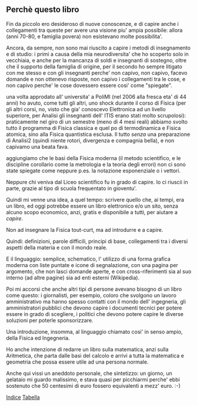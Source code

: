 ## Perchè questo libro


Fin da piccolo ero desideroso di nuove conoscenze, e di capire anche i collegamenti tra queste per avere una visione piu' ampia possibile: allora (anni 70-80, e famiglia povera) non esistevano molte possibilita'.

Ancora, da sempre, non sono mai riuscito a capire i metodi di insegnamento e di studio: i primi a causa della mia neurodiversita' che ho scoperto solo in vecchiaia, e anche per la mancanza di soldi e insegnanti di sostegno, oltre che il supporto della famiglia di origine, per il secondo ho sempre litigato con me stesso e con gli insegnanti perche' non capivo, non capivo, facevo domande e non ottenevo risposte, non capivo i collegamenti tra le cose, e non capivo perche' le cose dovessero essere cosi' come "spiegate".

una volta approdato all' universita' a PoliMI (nel 2006 alla fresca eta' di 44 anni) ho avuto, come tutti gli altri, uno shock durante il corso di Fisica (per gli altri corsi, no, visto che gia' conoscevo Elettronica ad un livello superiore, per Analisi gli insegnanti dell' ITIS erano stati molto scrupolosi): praticamente nel giro di un semestre (meno di 4 mesi reali) abbiamo svolto tutto il programma di Fisica classica e quel po di termodinamica e Fisica atomica, sino alla Fisica quantistica esclusa. Il tutto *senza* una preparazione di Analisi2 (quindi niente rotori, divergenza e compagnia bella), e non capivamo una beata fava.

aggiungiamo che le basi della Fisica moderna (il metodo scientifico, e le discipline corollario come la metrologia e la teoria degli errori) non ci sono state spiegate come neppure p.es. la notazione esponenziale o i vettori.

Neppure chi veniva dal Liceo scientifico fu in grado di capire. Io ci riuscii in parte, grazie al tipo di scuola frequentato in gioventu'.

Quindi mi venne una idea, a quel tempo: scrivere quello che, ai tempi, era un libro, ed oggi potrebbe essere un libro elettronico e/o un sito, senza alcuno scopo economico, anzi, gratis e disponibile a tutti, per aiutare a *capire*.

Non ad insegnare la Fisica tout-curt, ma ad introdurre e a capire.

Quindi: definizioni, parole difficili, principi di base, collegamenti tra i diversi aspetti della materia e con il mondo reale.

E il linguaggio: semplice, schematico, l' utilizzo di una forma grafica moderna con liste puntate e icone di segnalazione, con una pagina per argomento, che non lasci domande aperte, e con cross-riferimenti sia al suo interno (ad altre pagine) sia ad enti esterni (Wikipedia).

Poi mi accorsi che anche altri tipi di persone avevano bisogno di un libro come questo:
i giornalisti, per esempio, coloro che svolgono un lavoro amministrativo ma hanno spesso contatti con il mondo dell' ingegneria, gli amministratori pubblici che devono capire i documenti tecnici per potere essere in grado di scegliere, i politici che devono potere capire le diverse soluzioni per poterle sponsorizzare.

Una introduzione, insomma, al linguaggio chiamato cosi' in senso ampio, della Fisica ed Ingegneria.

Ho anche intenzione di redarre un libro sulla matematica, anzi sulla Aritmetica, che parta dalle basi del calcolo e arrivi a tutta la matematica e geometria che possa essere utile ad una persona normale.

Anche qui vissi un aneddoto personale, che sintetizzo: un giorno, un gelataio mi guardo malissimo, e stava quasi per picchiarmi perche' ebbi sostenuto che 50 centesimi di euro fossero equivalenti a mezz' euro.  :-)


[Indice](index.md)
[Tabella](toc.md)
